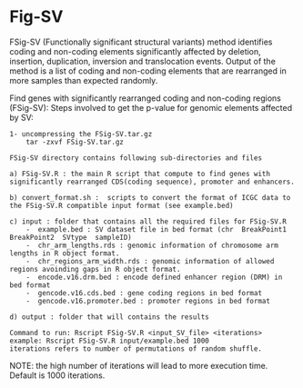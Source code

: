 # Fig-SV
FSig-SV (Functionally significant structural variants) method identifies coding and non-coding elements significantly affected by deletion, insertion, duplication, inversion and translocation events. Output of the method is a list of coding and non-coding elements that are rearranged in more samples than expected randomly. 

Find genes with significantly rearranged coding and non-coding regions (FSig-SV):
Steps involved to get the p-value for genomic elements affected by SV:

	1- uncompressing the FSig-SV.tar.gz
		tar -zxvf FSig-SV.tar.gz

	FSig-SV directory contains following sub-directories and files

	a) FSig-SV.R : the main R script that compute to find genes with significantly rearranged CDS(coding sequence), promoter and enhancers. 
	  
	b) convert_format.sh :  scripts to convert the format of ICGC data to the FSig-SV.R compatible input format (see example.bed)

	c) input : folder that contains all the required files for FSig-SV.R 
		-  example.bed : SV dataset file in bed format (chr  BreakPoint1  BreakPoint2  SVtype  sampleID) 
		-  chr_arm_lengths.rds : genomic information of chromosome arm lengths in R object format. 
		-  chr_regions_arm_width.rds : genomic information of allowed regions avoinding gaps in R object format.
		-  encode.v16.drm.bed : encode defined enhancer region (DRM) in bed format
		-  gencode.v16.cds.bed : gene coding regions in bed format
		-  gencode.v16.promoter.bed : promoter regions in bed format

	d) output : folder that will contains the results 

	Command to run: Rscript FSig-SV.R <input_SV_file> <iterations>
	example: Rscript FSig-SV.R input/example.bed 1000
	iterations refers to number of permutations of random shuffle.
NOTE: the high number of iterations will lead to more execution time. Default is 1000 iterations.

